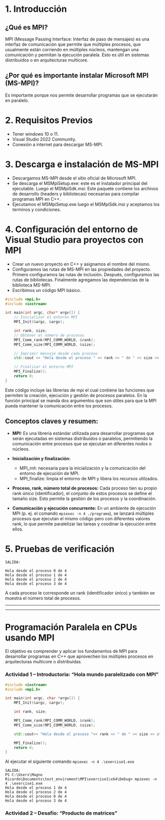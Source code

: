# 1. Introducción

## ¿Qué es MPI?

MPI (Message Passing Interface: Interfaz de paso de mensajes) es una interfaz de comunicación que permite que múltiples procesos, que usualmente están corriendo en múltiples núcleos, mantengan una comunicación y permitan la ejecución paralela. Esto es útil en sistemas distribuidos o en arquitecturas multicore.

## ¿Por qué es importante instalar Microsoft MPI (MS-MPI)?

Es importante porque nos permite desarrollar programas que se ejecutarán en paralelo. 

# 2. Requisitos Previos

+ Tener windows 10 o 11.
+ Visual Studio 2022 Community.
+ Conexión a internet para descargar MS-MPI.

# 3. Descarga e instalación de MS-MPI

+ Descargamos MS-MPI desde el sítio oficial de Microsoft MPI.
+ Se descarga el MSMpiSetup.exe: este es el instalador principal del ejecutable. Luego el MSMpiSdk.msi: Este paquete contiene los archivos de desarrollo (headers y bibliotecas) necesarias para compilar programas MPI en C++.
+ Ejecutamos el MSMpiSetup.exe luego el MSMpiSdk.msi y aceptamos los terminos y condiciones.

# 4. Configuración del entorno de Visual Studio para proyectos con MPI

+ Crear un nuevo proyecto en C++ y asignamos el nombre del mismo.
+ Configuramos las rutas de MS-MPI en las propiedades del proyecto. Primero configuramos las rutas de inclusión. Después, configuramos las rutas de bibliotecas. Finalmente agregamos las dependencias de la biblioteca MS-MPI.
+ Escribimos un código MPI básico.

```cpp
#include <mpi.h>
#include <iostream>

int main(int argc, char* argv[]) {
    // Inicializar el entorno MPI
    MPI_Init(&argc, &argv);

    int rank, size;
    // Obtener el número de procesos
    MPI_Comm_rank(MPI_COMM_WORLD, &rank);
    MPI_Comm_size(MPI_COMM_WORLD, &size);

    // Imprimir mensaje desde cada proceso
    std::cout << "Hola desde el proceso " << rank << " de " << size << std::endl;

    // Finalizar el entorno MPI
    MPI_Finalize();
    return 0;
}
```

Este código incluye las librerias de mpi el cual contiene las funciones que permiten la creación, ejecución y gestión de procesos paralelos. En la función principal se manda dos argumentos que son útiles para que la MPI pueda mantener la comunicación entre los procesos. 

## Conceptos claves y resumen:

+ **MPI:** Es una librería estándar utilizada para desarrollar programas que serán ejecutadas en sistemas distribuidos o paralelos, permitiendo la comunicación entre procesos que se ejecutan en diferentes nodos o núcleos.

+ **Inicialización y finalización:** 
    - MPI_init: necesaria para la inicialización y la comunicación del entorno de ejecución de MPI.
    - MPI_finalize: limpia el entorno de MPI y libera los recursos utilzados.

+ **Proceso, rank, número total de procesos:** Cada proceso tien su propio rank único (identificador), el conjunto de estos procesos se define el tamaño size. Esto permite la gestión de los procesos y la coordinación.

+ **Comunicación y ejecución concurrente:** En un ambiente de ejecución MPI (p. ej. el comando `mpiexec -n 4 ./programa`), se lanzará múltiples procesos que ejecutan el mismo código pero con diferentes valores rank, lo que permite paralelizar las tareas y coodinar la ejecución entre ellos. 

# 5. Pruebas de verificación

```plaintext
SALIDA:

Hola desde el proceso 0 de 4
Hola desde el proceso 1 de 4
Hola desde el proceso 2 de 4
Hola desde el proceso 3 de 4
```

A cada proceso le corresponde un rank (identificador único) y también se muestra el número total de procesos.

---
---

# Programación Paralela en CPUs usando MPI

El objetivo es comprender y aplicar los fundamentos de MPI para desarrollar programas en C++ que aprovechen los múltiples procesos en arquitecturas multicore o distribuidas.

### Actividad 1 – Introductoria: “Hola mundo paralelizado con MPI”

```cpp
#include <iostream>
#include <mpi.h>

int main(int argc, char *argv[]) {
	MPI_Init(&argc, &argv);

	int rank, size;

	MPI_Comm_rank(MPI_COMM_WORLD, &rank);
	MPI_Comm_size(MPI_COMM_WORLD, &size);

	std::cout<< "Hola desde el proceso "<< rank << " de " << size << std::endl;

	MPI_Finalize();
	return 0;
}
```
Al ejecutar el siguiente comando `mpiexec -n 4 .\exercise1.exe`

```plaintext
SALIDA:
PS C:\Users\Magno Ricardo\Documents\test_enviroment\MPI\exercise1\x64\Debug> mpiexec -n 4 .\exercise1.exe
Hola desde el proceso 1 de 4
Hola desde el proceso 2 de 4
Hola desde el proceso 0 de 4
Hola desde el proceso 3 de 4
```

### Actividad 2 – Desafío: “Producto de matrices”

```cpp

```

```plaintext

```